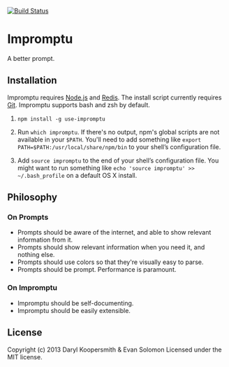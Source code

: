 [![Build Status](https://travis-ci.org/Impromptu/impromptu.png)](https://travis-ci.org/Impromptu/impromptu)

Impromptu
=========

A better prompt.

Installation
------------
Impromptu requires [Node.js](http://nodejs.org/) and [Redis](http://redis.io/). The install script currently requires [Git](http://git-scm.com/). Impromptu supports bash and zsh by default.

1. `npm install -g use-impromptu`

2. Run `which impromptu`. If there's no output, npm's global scripts are not available in your `$PATH`. You'll need to add something like `export PATH=$PATH:/usr/local/share/npm/bin` to your shell’s configuration file.

3. Add `source impromptu` to the end of your shell’s configuration file. You might want to run something like `echo 'source impromptu' >> ~/.bash_profile` on a default OS X install.


Philosophy
----------

### On Prompts
* Prompts should be aware of the internet, and able to show relevant information from it.
* Prompts should show relevant information when you need it, and nothing else.
* Prompts should use colors so that they're visually easy to parse.
* Prompts should be prompt. Performance is paramount.

### On Impromptu
* Impromptu should be self-documenting.
* Impromptu should be easily extensible.


License
-------
Copyright (c) 2013 Daryl Koopersmith & Evan Solomon
Licensed under the MIT license.
